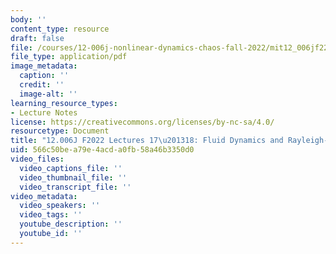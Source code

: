 ```yaml
---
body: ''
content_type: resource
draft: false
file: /courses/12-006j-nonlinear-dynamics-chaos-fall-2022/mit12_006jf22_lec17-18.pdf
file_type: application/pdf
image_metadata:
  caption: ''
  credit: ''
  image-alt: ''
learning_resource_types:
- Lecture Notes
license: https://creativecommons.org/licenses/by-nc-sa/4.0/
resourcetype: Document
title: "12.006J F2022 Lectures 17\u201318: Fluid Dynamics and Rayleigh-Benard Convection"
uid: 566c50be-a79e-4acd-a0fb-58a46b3350d0
video_files:
  video_captions_file: ''
  video_thumbnail_file: ''
  video_transcript_file: ''
video_metadata:
  video_speakers: ''
  video_tags: ''
  youtube_description: ''
  youtube_id: ''
---
```


